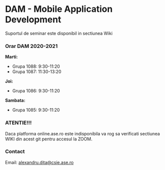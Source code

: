 # DAM - Mobile Application Development 

Suportul de seminar este disponibil in sectiunea Wiki

### Orar DAM 2020-2021
**Marti:**
* Grupa 1088: 9:30-11:20
* Grupa 1087: 11:30-13:20

**Joi:**
* Grupa 1086: 9:30-11:20

**Sambata:**
* Grupa 1085: 9:30-11:20


### ATENTIE!!! 
Daca platforma online.ase.ro este indisponibila va rog sa verificati sectiunea WIKI din acest git pentru accesul la ZOOM.

### Contact 
Email: alexandru.dita@csie.ase.ro
